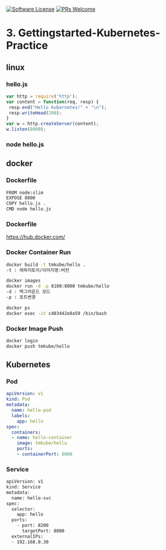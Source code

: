 [![Software License](https://img.shields.io/badge/license-MIT-brightgreen.svg?style=flat-square)](LICENSE)
[![PRs Welcome](https://img.shields.io/badge/PRs-welcome-brightgreen.svg?style=flat-square)](http://makeapullrequest.com)

# 3. Gettingstarted-Kubernetes-Practice

## linux

### hello.js
```javascript
var http = require('http');
var content = function(req, resp) {
 resp.end("Hello Kubernetes!" + "\n");
 resp.writeHead(200);
}
var w = http.createServer(content);
w.listen(8000);
```

### node hello.js


## docker 

### Dockerfile
```sh
FROM node:slim
EXPOSE 8000
COPY hello.js .
CMD node hello.js
```

### Dockerfile
https://hub.docker.com/

### Docker Container Run
```sh
docker build -t tmkube/hello .
-t : 레파지토리/이미지명:버전

docker images
docker run -d -p 8100:8000 tmkube/hello
-d : 백그라운드 모드
-p : 포트변경

docker ps
docker exec -it c403442e8a59 /bin/bash
```


### Docker Image Push
```sh
docker login
docker push tmkube/hello
```

## Kubernetes 

### Pod
```yaml
apiVersion: v1
kind: Pod
metadata:
  name: hello-pod
  labels:
    app: hello
spec:
  containers:
  - name: hello-container
    image: tmkube/hello
    ports:
    - containerPort: 8000
```

### Service
```bash
apiVersion: v1
kind: Service
metadata:
  name: hello-svc
spec:
  selector:
    app: hello
  ports:
    - port: 8200
      targetPort: 8000
  externalIPs:
  - 192.168.0.30
```
